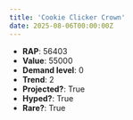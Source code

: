 ```yaml
---
title: 'Cookie Clicker Crown'
date: 2025-08-06T00:00:00Z
---
```

- **RAP**: 56403
- **Value**: 55000
- **Demand level**: 0
- **Trend**: 2
- **Projected?**: True
- **Hyped?**: True
- **Rare?**: True
